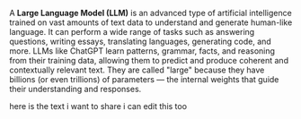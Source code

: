 A **Large Language Model (LLM)** is an advanced type of artificial intelligence trained on vast amounts of text data to understand and generate human-like language. It can perform a wide range of tasks such as answering questions, writing essays, translating languages, generating code, and more. LLMs like ChatGPT learn patterns, grammar, facts, and reasoning from their training data, allowing them to predict and produce coherent and contextually relevant text. They are called "large" because they have billions (or even trillions) of parameters — the internal weights that guide their understanding and responses.

here is the text i want to share
i can edit this too
